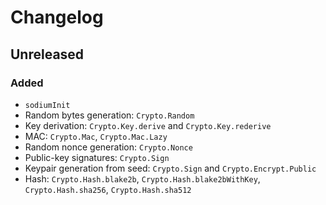 # Changelog

## Unreleased

### Added

* `sodiumInit`
* Random bytes generation: `Crypto.Random`
* Key derivation: `Crypto.Key.derive` and `Crypto.Key.rederive`
* MAC: `Crypto.Mac`, `Crypto.Mac.Lazy`
* Random nonce generation: `Crypto.Nonce`
* Public-key signatures: `Crypto.Sign`
* Keypair generation from seed: `Crypto.Sign` and `Crypto.Encrypt.Public`
* Hash: `Crypto.Hash.blake2b`, `Crypto.Hash.blake2bWithKey`, `Crypto.Hash.sha256`, `Crypto.Hash.sha512`
